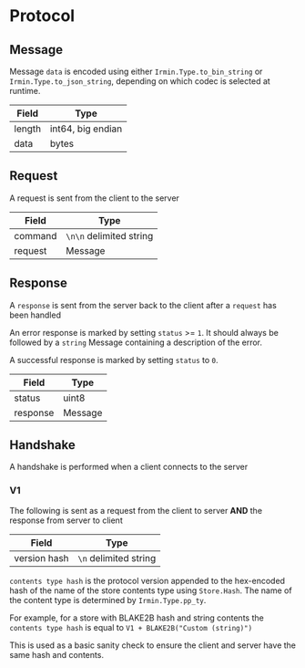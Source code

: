# Protocol

## Message

Message `data` is encoded using either `Irmin.Type.to_bin_string` or `Irmin.Type.to_json_string`,
depending on which codec is selected at runtime.

| Field  | Type                 |
| ------ | -------------------- |
| length | int64, big endian    |
| data   | bytes                |


## Request

A request is sent from the client to the server

| Field               | Type                        |
| ------------------- | --------------------------- |
| command             | `\n\n` delimited string     |
| request             | Message                     |

## Response

A `response` is sent from the server back to the client after a `request` has been handled


An error response is marked by setting `status` >= `1`. It should always be followed
by a `string` Message containing a description of the error.

A successful response is marked by setting `status` to `0`.

| Field           | Type                   |
| --------------- | ---------------------- |
| status          | uint8                  |
| response        | Message                |

## Handshake

A handshake is performed when a client connects to the server

### V1

The following is sent as a request from the client to server **AND** the response from server to client

| Field        | Type                      |
| -------      | ------------------------- |
| version hash | `\n` delimited string     |

`contents type hash` is the protocol version appended to the hex-encoded hash of the name of the store contents type using `Store.Hash`. The name of the content type is determined by `Irmin.Type.pp_ty`.

For example, for a store with BLAKE2B hash and string contents the `contents type hash` is equal to `V1 + BLAKE2B("Custom (string)")`

This is used as a basic sanity check to ensure the client and server have the same hash and contents.

